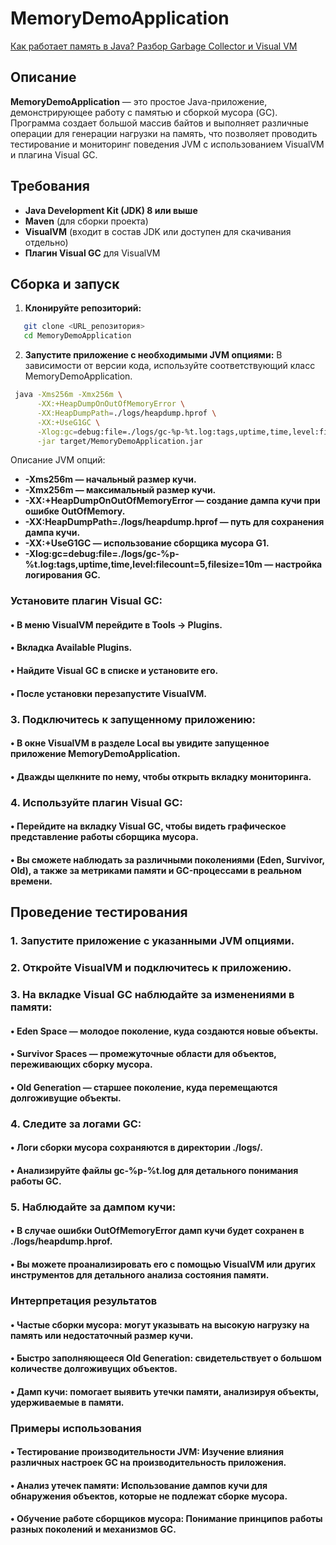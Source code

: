 # MemoryDemoApplication

[Как работает память в Java? Разбор Garbage Collector и Visual VM](https://www.youtube.com/watch?v=g7F6k5I21eY&t=358s)

## Описание

**MemoryDemoApplication** — это простое Java-приложение, демонстрирующее работу с памятью и сборкой мусора (GC). Программа создает большой массив байтов и выполняет различные операции для генерации нагрузки на память, что позволяет проводить тестирование и мониторинг поведения JVM с использованием VisualVM и плагина Visual GC.

## Требования

- **Java Development Kit (JDK) 8 или выше**
- **Maven** (для сборки проекта)
- **VisualVM** (входит в состав JDK или доступен для скачивания отдельно)
- **Плагин Visual GC** для VisualVM

## Сборка и запуск

1. **Клонируйте репозиторий:**

```bash
   git clone <URL_репозитория>
   cd MemoryDemoApplication
  ```

2. **Запустите приложение с необходимыми JVM опциями:**
В зависимости от версии кода, используйте соответствующий класс MemoryDemoApplication.
```bash   
 java -Xms256m -Xmx256m \
      -XX:+HeapDumpOnOutOfMemoryError \
      -XX:HeapDumpPath=./logs/heapdump.hprof \
      -XX:+UseG1GC \
      -Xlog:gc=debug:file=./logs/gc-%p-%t.log:tags,uptime,time,level:filecount=5,filesize=10m \
      -jar target/MemoryDemoApplication.jar
  ```

Описание JVM опций:
- **-Xms256m — начальный размер кучи.**
- **-Xmx256m — максимальный размер кучи.**
- **-XX:+HeapDumpOnOutOfMemoryError — создание дампа кучи при ошибке OutOfMemory.**
- **-XX:HeapDumpPath=./logs/heapdump.hprof — путь для сохранения дампа кучи.**
- **-XX:+UseG1GC — использование сборщика мусора G1.**
- **-Xlog:gc=debug:file=./logs/gc-%p-%t.log:tags,uptime,time,level:filecount=5,filesize=10m — настройка логирования GC.**

### Установите плагин Visual GC:

#### •	В меню VisualVM перейдите в Tools → Plugins.
#### •	Вкладка Available Plugins.
#### •	Найдите Visual GC в списке и установите его.
#### •	После установки перезапустите VisualVM.

### 3.	Подключитесь к запущенному приложению:
#### •	В окне VisualVM в разделе Local вы увидите запущенное приложение MemoryDemoApplication.
#### •	Дважды щелкните по нему, чтобы открыть вкладку мониторинга.
### 4.	Используйте плагин Visual GC:
#### •	Перейдите на вкладку Visual GC, чтобы видеть графическое представление работы сборщика мусора.
#### •	Вы сможете наблюдать за различными поколениями (Eden, Survivor, Old), а также за метриками памяти и GC-процессами в реальном времени.

## Проведение тестирования
### 1.	Запустите приложение с указанными JVM опциями.
### 2.	Откройте VisualVM и подключитесь к приложению.
### 3.	На вкладке Visual GC наблюдайте за изменениями в памяти:
#### •	Eden Space — молодое поколение, куда создаются новые объекты.
#### •	Survivor Spaces — промежуточные области для объектов, переживающих сборку мусора.
#### •	Old Generation — старшее поколение, куда перемещаются долгоживущие объекты.
### 4.	Следите за логами GC:
#### •	Логи сборки мусора сохраняются в директории ./logs/.
#### •  Анализируйте файлы gc-%p-%t.log для детального понимания работы GC.
### 5.	Наблюдайте за дампом кучи:
#### •	В случае ошибки OutOfMemoryError дамп кучи будет сохранен в ./logs/heapdump.hprof.
#### •	Вы можете проанализировать его с помощью VisualVM или других инструментов для детального анализа состояния памяти.

### Интерпретация результатов
#### •	Частые сборки мусора: могут указывать на высокую нагрузку на память или недостаточный размер кучи.
#### •	Быстро заполняющееся Old Generation: свидетельствует о большом количестве долгоживущих объектов.
#### •	Дамп кучи: помогает выявить утечки памяти, анализируя объекты, удерживаемые в памяти.

### Примеры использования
#### •	Тестирование производительности JVM: Изучение влияния различных настроек GC на производительность приложения.
#### •	Анализ утечек памяти: Использование дампов кучи для обнаружения объектов, которые не подлежат сборке мусора.
#### •	Обучение работе сборщиков мусора: Понимание принципов работы разных поколений и механизмов GC.


